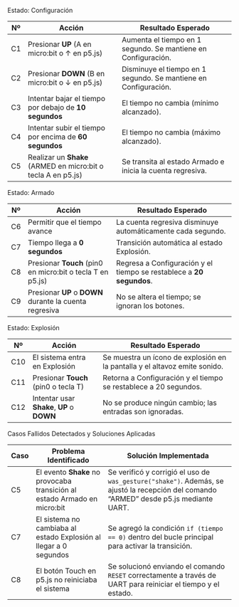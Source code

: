  Estado: Configuración
 
| Nº | Acción                                                         | Resultado Esperado                                              |
| -- | -------------------------------------------------------------- | --------------------------------------------------------------- |
| C1 | Presionar **UP** (A en micro\:bit o ↑ en p5.js)                | Aumenta el tiempo en 1 segundo. Se mantiene en Configuración.   |
| C2 | Presionar **DOWN** (B en micro\:bit o ↓ en p5.js)              | Disminuye el tiempo en 1 segundo. Se mantiene en Configuración. |
| C3 | Intentar bajar el tiempo por debajo de **10 segundos**         | El tiempo no cambia (mínimo alcanzado).                         |
| C4 | Intentar subir el tiempo por encima de **60 segundos**         | El tiempo no cambia (máximo alcanzado).                         |
| C5 | Realizar un **Shake** (ARMED en micro\:bit o tecla A en p5.js) | Se transita al estado Armado e inicia la cuenta regresiva.      |

 Estado: Armado 

 | Nº | Acción                                                      | Resultado Esperado                                                   |
| -- | ----------------------------------------------------------- | -------------------------------------------------------------------- |
| C6 | Permitir que el tiempo avance                               | La cuenta regresiva disminuye automáticamente cada segundo.          |
| C7 | Tiempo llega a **0 segundos**                               | Transición automática al estado Explosión.                           |
| C8 | Presionar **Touch** (pin0 en micro\:bit o tecla T en p5.js) | Regresa a Configuración y el tiempo se restablece a **20 segundos**. |
| C9 | Presionar **UP** o **DOWN** durante la cuenta regresiva     | No se altera el tiempo; se ignoran los botones.                      |

 Estado: Explosión

 | Nº  | Acción                                     | Resultado Esperado                                                         |
| --- | ------------------------------------------ | -------------------------------------------------------------------------- |
| C10 | El sistema entra en Explosión              | Se muestra un ícono de explosión en la pantalla y el altavoz emite sonido. |
| C11 | Presionar **Touch** (pin0 o tecla T)       | Retorna a Configuración y el tiempo se restablece a 20 segundos.           |
| C12 | Intentar usar **Shake**, **UP** o **DOWN** | No se produce ningún cambio; las entradas son ignoradas.                   |

Casos Fallidos Detectados y Soluciones Aplicadas

| Caso | Problema Identificado                                                      | Solución Implementada                                                                                                                  |
| ---- | -------------------------------------------------------------------------- | -------------------------------------------------------------------------------------------------------------------------------------- |
| C5   | El evento **Shake** no provocaba transición al estado Armado en micro\:bit | Se verificó y corrigió el uso de `was_gesture("shake")`. Además, se ajustó la recepción del comando “ARMED” desde p5.js mediante UART. |
| C7   | El sistema no cambiaba al estado Explosión al llegar a 0 segundos          | Se agregó la condición `if (tiempo == 0)` dentro del bucle principal para activar la transición.                                       |
| C8   | El botón Touch en p5.js no reiniciaba el sistema                           | Se solucionó enviando el comando `RESET` correctamente a través de UART para reiniciar el tiempo y el estado.                          |


